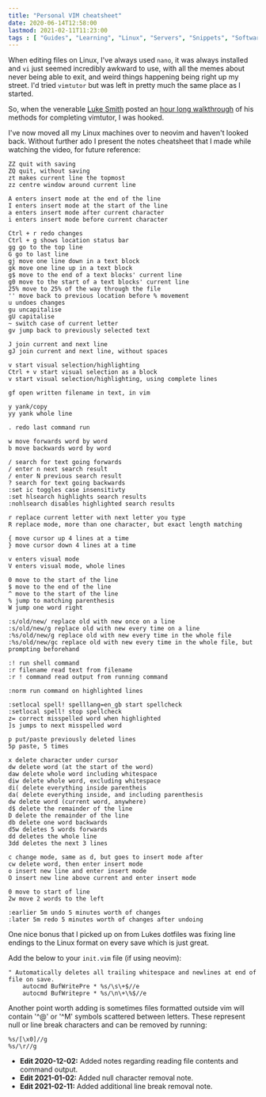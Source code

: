 ```yaml
---
title: "Personal VIM cheatsheet"
date: 2020-06-14T12:58:00
lastmod: 2021-02-11T11:23:00
tags : [ "Guides", "Learning", "Linux", "Servers", "Snippets", "Software", ]
---
```


When editing files on Linux, I've always used `nano`, it was always installed and `vi` just seemed incredibly awkward to use, with all the memes about never being able to exit, and weird things happening being right up my street. I'd tried `vimtutor` but was left in pretty much the same place as I started.

So, when the venerable [Luke Smith](https://lukesmith.xyz/) posted an [hour long walkthrough](https://www.youtube.com/watch?v=d8XtNXutVto) of his methods for completing vimtutor, I was hooked.

I've now moved all my Linux machines over to neovim and haven't looked back. Without further ado I present the notes cheatsheet that I made while watching the video, for future reference:

```
ZZ quit with saving
ZQ quit, without saving
zt makes current line the topmost
zz centre window around current line

A enters insert mode at the end of the line
I enters insert mode at the start of the line
a enters insert mode after current character
i enters insert mode before current character

Ctrl + r redo changes
Ctrl + g shows location status bar
gg go to the top line
G go to last line
gj move one line down in a text block
gk move one line up in a text block
g$ move to the end of a text blocks' current line
g0 move to the start of a text blocks' current line
25% move to 25% of the way through the file
'' move back to previous location before % movement
u undoes changes
gu uncapitalise
gU capitalise
~ switch case of current letter
gv jump back to previously selected text

J join current and next line
gJ join current and next line, without spaces

v start visual selection/highlighting
Ctrl + v start visual selection as a block
v start visual selection/highlighting, using complete lines

gf open written filename in text, in vim

y yank/copy
yy yank whole line

. redo last command run

w move forwards word by word
b move backwards word by word

/ search for text going forwards
/ enter n next search result
/ enter N previous search result
? search for text going backwards
:set ic toggles case insensitivty
:set hlsearch highlights search results
:nohlsearch disables highlighted search results

r replace current letter with next letter you type
R replace mode, more than one character, but exact length matching

{ move cursor up 4 lines at a time
} move cursor down 4 lines at a time

v enters visual mode
V enters visual mode, whole lines

0 move to the start of the line
$ move to the end of the line
^ move to the start of the line
% jump to matching parenthesis
W jump one word right

:s/old/new/ replace old with new once on a line
:s/old/new/g replace old with new every time on a line
:%s/old/new/g replace old with new every time in the whole file
:%s/old/new/gc replace old with new every time in the whole file, but prompting beforehand

:! run shell command
:r filename read text from filename
:r ! command read output from running command

:norm run command on highlighted lines

:setlocal spell! spelllang=en_gb start spellcheck
:setlocal spell! stop spellcheck
z= correct misspelled word when highlighted
]s jumps to next misspelled word

p put/paste previously deleted lines
5p paste, 5 times

x delete character under cursor
dw delete word (at the start of the word)
daw delete whole word including whitespace
diw delete whole word, excluding whitespace
di( delete everything inside parentheis
da( delete everything inside, and including parenthesis
dw delete word (current word, anywhere)
d$ delete the remainder of the line
D delete the remainder of the line
db delete one word backwards
d5w deletes 5 words forwards
dd deletes the whole line
3dd deletes the next 3 lines

c change mode, same as d, but goes to insert mode after
cw delete word, then enter insert mode
o insert new line and enter insert mode
O insert new line above current and enter insert mode

0 move to start of line
2w move 2 words to the left

:earlier 5m undo 5 minutes worth of changes
:later 5m redo 5 minutes worth of changes after undoing
```

One nice bonus that I picked up on from Lukes dotfiles was fixing line endings to the Linux format on every save which is just great.

Add the below to your `init.vim` file (if using neovim):

```
" Automatically deletes all trailing whitespace and newlines at end of file on save.
	autocmd BufWritePre * %s/\s\+$//e
	autocmd BufWritepre * %s/\n\+\%$//e
```

Another point worth adding is sometimes files formatted outside vim will contain '^@' or '^M' symbols scattered between letters. These represent null or line break characters and can be removed by running:
```
%s/[\x0]//g
%s/\r//g
```

* **Edit 2020-12-02:** Added notes regarding reading file contents and command output.
* **Edit 2021-01-02:** Added null character removal note.
* **Edit 2021-02-11:** Added additional line break removal note.
